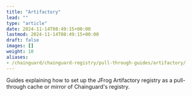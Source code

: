 ```yaml
---
title: "Artifactory"
lead: ""
type: "article"
date: 2024-11-14T08:49:15+00:00
lastmod: 2024-11-14T08:49:15+00:00
draft: false
images: []
weight: 10
aliases:
- /chainguard/chainguard-registry/pull-through-guides/artifactory/
---
```


Guides explaining how to set up the JFrog Artifactory registry as a pull-through cache or mirror of Chainguard's registry.
